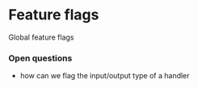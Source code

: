 # Feature flags

Global feature flags

### Open questions

* how can we flag the input/output type of a handler

